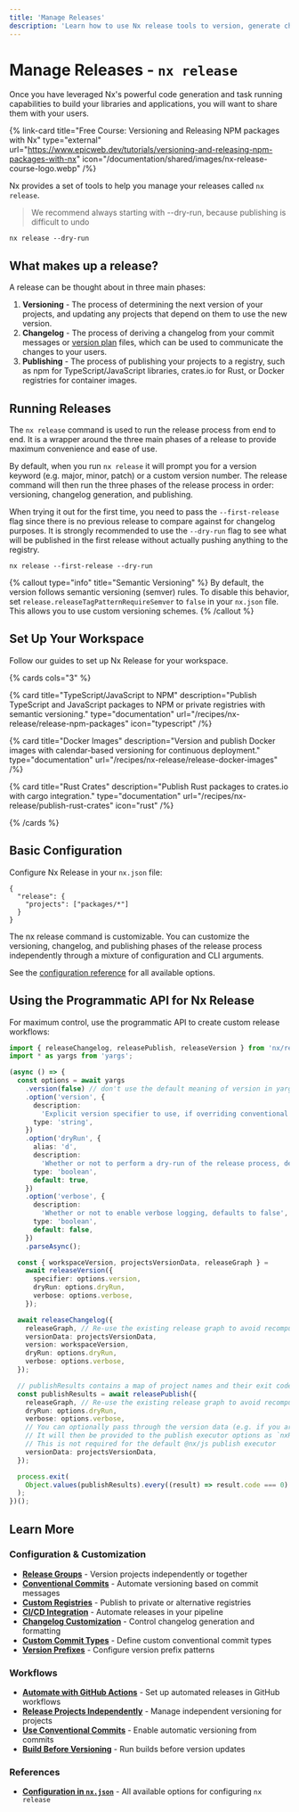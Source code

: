 ```yaml
---
title: 'Manage Releases'
description: 'Learn how to use Nx release tools to version, generate changelogs, and publish your projects with confidence using conventional commits.'
---
```


# Manage Releases - `nx release`

Once you have leveraged Nx's powerful code generation and task running capabilities to build your libraries and applications, you will want to share them with your users.

{% link-card title="Free Course: Versioning and Releasing NPM packages with Nx" type="external" url="https://www.epicweb.dev/tutorials/versioning-and-releasing-npm-packages-with-nx" icon="/documentation/shared/images/nx-release-course-logo.webp" /%}

Nx provides a set of tools to help you manage your releases called `nx release`.

> We recommend always starting with --dry-run, because publishing is difficult to undo

```shell
nx release --dry-run
```

## What makes up a release?

A release can be thought about in three main phases:

1. **Versioning** - The process of determining the next version of your projects, and updating any projects that depend on them to use the new version.
2. **Changelog** - The process of deriving a changelog from your commit messages or [version plan](/recipes/nx-release/file-based-versioning-version-plans) files, which can be used to communicate the changes to your users.
3. **Publishing** - The process of publishing your projects to a registry, such as npm for TypeScript/JavaScript libraries, crates.io for Rust, or Docker registries for container images.

## Running Releases

The `nx release` command is used to run the release process from end to end. It is a wrapper around the three main phases of a release to provide maximum convenience and ease of use.

By default, when you run `nx release` it will prompt you for a version keyword (e.g. major, minor, patch) or a custom version number. The release command will then run the three phases of the release process in order: versioning, changelog generation, and publishing.

When trying it out for the first time, you need to pass the `--first-release` flag since there is no previous release to compare against for changelog purposes. It is strongly recommended to use the `--dry-run` flag to see what will be published in the first release without actually pushing anything to the registry.

```shell
nx release --first-release --dry-run
```

{% callout type="info" title="Semantic Versioning" %}
By default, the version follows semantic versioning (semver) rules. To disable this behavior, set `release.releaseTagPatternRequireSemver` to `false` in your `nx.json` file. This allows you to use custom versioning schemes.
{% /callout %}

## Set Up Your Workspace

Follow our guides to set up Nx Release for your workspace.

{% cards cols="3" %}

{% card title="TypeScript/JavaScript to NPM" description="Publish TypeScript and JavaScript packages to NPM or private registries with semantic versioning." type="documentation" url="/recipes/nx-release/release-npm-packages" icon="typescript" /%}

{% card title="Docker Images" description="Version and publish Docker images with calendar-based versioning for continuous deployment." type="documentation" url="/recipes/nx-release/release-docker-images" /%}

{% card title="Rust Crates" description="Publish Rust packages to crates.io with cargo integration." type="documentation" url="/recipes/nx-release/publish-rust-crates" icon="rust" /%}

{% /cards %}

## Basic Configuration

Configure Nx Release in your `nx.json` file:

```jsonc {% fileName="nx.json" %}
{
  "release": {
    "projects": ["packages/*"]
  }
}
```

The nx release command is customizable. You can customize the versioning, changelog, and publishing phases of the release process independently through a mixture of configuration and CLI arguments.

See the [configuration reference](/reference/nx-json#release) for all available options.

## Using the Programmatic API for Nx Release

For maximum control, use the programmatic API to create custom release workflows:

```ts {% fileName="tools/scripts/release.ts" %}
import { releaseChangelog, releasePublish, releaseVersion } from 'nx/release';
import * as yargs from 'yargs';

(async () => {
  const options = await yargs
    .version(false) // don't use the default meaning of version in yargs
    .option('version', {
      description:
        'Explicit version specifier to use, if overriding conventional commits',
      type: 'string',
    })
    .option('dryRun', {
      alias: 'd',
      description:
        'Whether or not to perform a dry-run of the release process, defaults to true',
      type: 'boolean',
      default: true,
    })
    .option('verbose', {
      description:
        'Whether or not to enable verbose logging, defaults to false',
      type: 'boolean',
      default: false,
    })
    .parseAsync();

  const { workspaceVersion, projectsVersionData, releaseGraph } =
    await releaseVersion({
      specifier: options.version,
      dryRun: options.dryRun,
      verbose: options.verbose,
    });

  await releaseChangelog({
    releaseGraph, // Re-use the existing release graph to avoid recomputing in each subcommand
    versionData: projectsVersionData,
    version: workspaceVersion,
    dryRun: options.dryRun,
    verbose: options.verbose,
  });

  // publishResults contains a map of project names and their exit codes
  const publishResults = await releasePublish({
    releaseGraph, // Re-use the existing release graph to avoid recomputing in each subcommand
    dryRun: options.dryRun,
    verbose: options.verbose,
    // You can optionally pass through the version data (e.g. if you are using a custom publish executor that needs to be aware of versions)
    // It will then be provided to the publish executor options as `nxReleaseVersionData`
    // This is not required for the default @nx/js publish executor
    versionData: projectsVersionData,
  });

  process.exit(
    Object.values(publishResults).every((result) => result.code === 0) ? 0 : 1
  );
})();
```

## Learn More

### Configuration & Customization

- **[Release Groups](/recipes/nx-release/release-projects-independently)** - Version projects independently or together
- **[Conventional Commits](/recipes/nx-release/automatically-version-with-conventional-commits)** - Automate versioning based on commit messages
- **[Custom Registries](/recipes/nx-release/configure-custom-registries)** - Publish to private or alternative registries
- **[CI/CD Integration](/recipes/nx-release/publish-in-ci-cd)** - Automate releases in your pipeline
- **[Changelog Customization](/recipes/nx-release/configure-changelog-format)** - Control changelog generation and formatting
- **[Custom Commit Types](/recipes/nx-release/customize-conventional-commit-types)** - Define custom conventional commit types
- **[Version Prefixes](/recipes/nx-release/configuration-version-prefix)** - Configure version prefix patterns

### Workflows

- **[Automate with GitHub Actions](/recipes/nx-release/automate-github-releases)** - Set up automated releases in GitHub workflows
- **[Release Projects Independently](/recipes/nx-release/release-projects-independently)** - Manage independent versioning for projects
- **[Use Conventional Commits](/recipes/nx-release/automatically-version-with-conventional-commits)** - Enable automatic versioning from commits
- **[Build Before Versioning](/recipes/nx-release/build-before-versioning)** - Run builds before version updates

### References

- **[Configuration in `nx.json`](/reference/nx-json#release)** - All available options for configuring `nx release`
